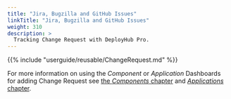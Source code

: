 ```yaml
---
title: "Jira, Bugzilla and GitHub Issues"
linkTitle: "Jira, Bugzilla and GitHub Issues"
weight: 310
description: >
  Tracking Change Request with DeployHub Pro.
---
```


{{% include "userguide/reusable/ChangeRequest.md" %}}

For more information on using the _Component_ or _Application_ Dashboards for adding Change Request see [the _Components_ chapter](/userguide/2-define-components/) and [_Applications_ chapter](/userguide/2-defining-applications/).
